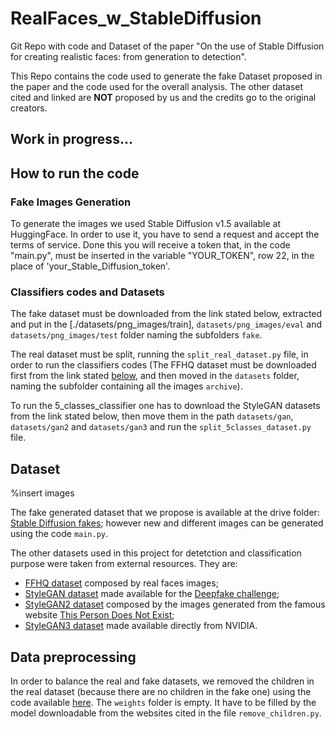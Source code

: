 # RealFaces_w_StableDiffusion
Git Repo with code and Dataset of the paper "On the use of Stable Diffusion for creating realistic faces: from generation to detection".

This Repo contains the code used to generate the fake Dataset proposed in the paper and the code used for the overall analysis. The other dataset cited and linked are **NOT** proposed by us and the credits go to the original creators.

## Work in progress...

## How to run the code

### Fake Images Generation
To generate the images we used Stable Diffusion v1.5 available at HuggingFace. In order to use it, you have to send a request and accept the terms of service. Done this you will receive a token that, in the code "main.py", must be inserted in the variable "YOUR_TOKEN", row 22, in the place of 'your_Stable_Diffusion_token'.

### Classifiers codes and Datasets
The fake dataset must be downloaded from the link stated below, extracted and put in the [./datasets/png_images/train], `datasets/png_images/eval` and `datasets/png_images/test` folder naming the subfolders `fake`.

The real dataset must be split, running the `split_real_dataset.py` file, in order to run the classifiers codes (The FFHQ dataset must be downloaded first from the link stated [below](##Dataset), and then moved in the `datasets` folder, naming the subfolder containing all the images `archive`).

To run the 5_classes_classifier one has to download the StyleGAN datasets from the link stated below, then move them in the path `datasets/gan`, `datasets/gan2` and `datasets/gan3` and run the `split_5classes_dataset.py` file.

## Dataset
%insert images

The fake generated dataset that we propose is available at the drive folder: [Stable Diffusion fakes](https://drive.google.com/drive/folders/10-n9jY3USb5O_2bh4yUpo1IRPWxe1RIA); however new and different images can be generated using the code `main.py`.

The other datasets used in this project for detetction and classification purpose were taken from external resources. They are:
* [FFHQ dataset](https://www.kaggle.com/datasets/arnaud58/flickrfaceshq-dataset-ffhq) composed by real faces images;
* [StyleGAN dataset](https://iplab.dmi.unict.it/deepfakechallenge/training/1-STYLEGAN.zip) made available for the [Deepfake challenge](https://iplab.dmi.unict.it/deepfakechallenge/#[object%20Object]);
* [StyleGAN2 dataset](https://www.kaggle.com/datasets/bwandowando/all-these-people-dont-exist) composed by the images generated from the famous website [This Person Does Not Exist](https://thispersondoesnotexist.com/);
* [StyleGAN3 dataset](https://nvlabs-fi-cdn.nvidia.com/stylegan3/images/) made available directly from NVIDIA.

## Data preprocessing
In order to balance the real and fake datasets, we removed the children in the real dataset (because there are no children in the fake one) using the code available [here](https://www.thepythoncode.com/article/predict-age-using-opencv/).
The `weights` folder is empty. It have to be filled by the model downloadable from the websites cited in the file `remove_children.py`.
